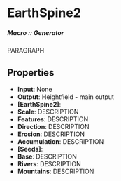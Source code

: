 # EarthSpine2
##### Macro :: Generator

PARAGRAPH

## Properties
- **Input**: None
- **Output**: Heightfield - main output
- **[EarthSpine2]**: 
- **Scale**: DESCRIPTION
- **Features**: DESCRIPTION
- **Direction**: DESCRIPTION
- **Erosion**: DESCRIPTION
- **Accumulation**: DESCRIPTION
- **[Seeds]**: 
- **Base**: DESCRIPTION
- **Rivers**: DESCRIPTION
- **Mountains**: DESCRIPTION





